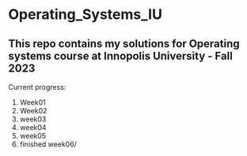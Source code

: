 # Operating_Systems_IU
This repo contains my solutions for Operating systems course at Innopolis University - Fall 2023 
---
Current progress:

1. Week01
2. Week02
3. week03
4. week04
5. week05
6. finished week06/
   
